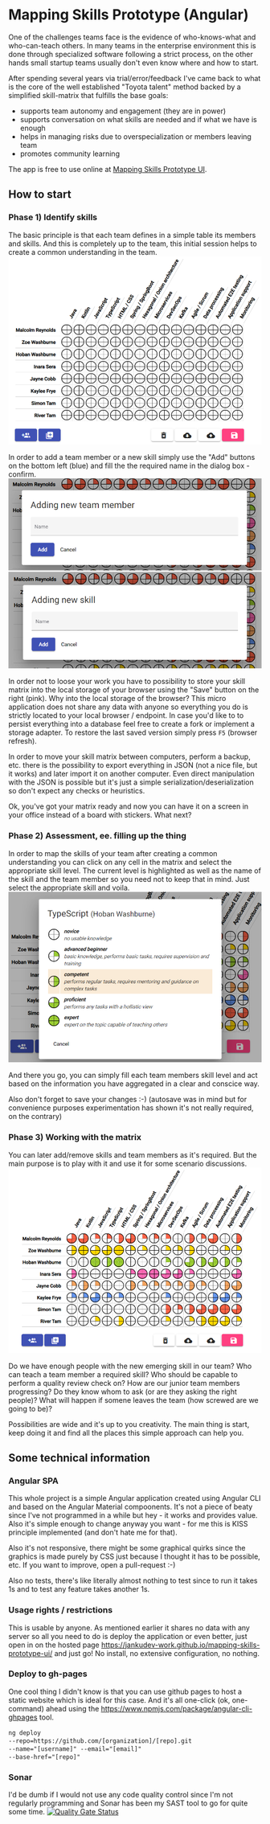 # Mapping Skills Prototype (Angular)

One of the challenges teams face is the evidence of who-knows-what and who-can-teach others.
In many teams in the enterprise environment this is done through specialized software following a strict
process, on the other hands small startup teams usually don't even know where and how to start.

After spending several years via trial/error/feedback I've came back to what is the core of the well
established "Toyota talent" method backed by a simplified skill-matrix that fulfills the base goals:
- supports team autonomy and engagement (they are in power)
- supports conversation on what skills are needed and if what we have is enough
- helps in managing risks due to overspecialization or members leaving team
- promotes community learning

The app is free to use online at [Mapping Skills Prototype UI](https://jankudev-work.github.io/mapping-skills-prototype-ui/).

## How to start
### Phase 1) Identify skills
The basic principle is that each team defines in a simple table its members and skills. And this is
completely up to the team, this initial session helps to create a common understanding in the team.
![alt Identify skills in skill matrix and define team](https://raw.githubusercontent.com/jankudev-work/mapping-skills-prototype-ui/24b3662347142c2ae54e8f792ab7b4cd979186ed/docs/empty-matrix-initial-mapping.png "Identify skills in skill matrix and define team")

In order to add a team member or a new skill simply use the "Add" buttons on the bottom left (blue) and fill the the required
name in the dialog box - confirm.
![alt Add new team member](https://raw.githubusercontent.com/jankudev-work/mapping-skills-prototype-ui/24b3662347142c2ae54e8f792ab7b4cd979186ed/docs/add-member.png "Add new team member")
![alt Add new skill](https://raw.githubusercontent.com/jankudev-work/mapping-skills-prototype-ui/24b3662347142c2ae54e8f792ab7b4cd979186ed/docs/add-skill.png "Add new skill")

In order not to loose your work you have to possibility to store your skill matrix into the local storage
of your browser using the "Save" button on the right (pink). Why into the local storage of the browser?
This micro application does not share any data with anyone so everything you do is strictly located to your local
browser / endpoint. In case you'd like to to persist everything into a database feel free to create a fork
or implement a storage adapter. To restore the last saved version simply press ```F5``` (browser refresh).

In order to move your skill matrix between computers, perform a backup, etc. there is the possibility to
export everything in JSON (not a nice file, but it works) and later import it on another computer. Even
direct manipulation with the JSON is possible but it's just a simple serialization/deserialization so
don't expect any checks or heuristics.

Ok, you've got your matrix ready and now you can have it on a screen in your office instead of a board with
stickers. What next?

### Phase 2) Assessment, ee. filling up the thing
In order to map the skills of your team after creating a common understanding you can click on any
cell in the matrix and select the appropriate skill level. The current level is highlighted as well as
the name of the skill and the team member so you need not to keep that in mind. Just select the appropriate
skill and voila.
![alt Assess the right skill level](https://raw.githubusercontent.com/jankudev-work/mapping-skills-prototype-ui/24b3662347142c2ae54e8f792ab7b4cd979186ed/docs/change-skill-level.png "Assess the right skill level")

And there you go, you can simply fill each team members skill level and act based on the information you have
aggregated in a clear and conscice way.

Also don't forget to save your changes :-) (autosave was in mind but for convenience purposes experimentation
has shown it's not really required, on the contrary)

### Phase 3) Working with the matrix
You can later add/remove skills and team members as it's required. But the main purpose is to play with it and
use it for some scenario discussions.
![alt Working with skill matrix](https://raw.githubusercontent.com/jankudev-work/mapping-skills-prototype-ui/24b3662347142c2ae54e8f792ab7b4cd979186ed/docs/main-skill-matrix-example.png "Working with skill matrix")

Do we have enough people with the new emerging skill in our team?
Who can teach a team member a required skill?
Who should be capable to perform a quality review check on?
How are our junior team members progressing? Do they know whom to ask (or are they asking the right people)?
What will happen if somene leaves the team (how screwed are we going to be)?

Possibilities are wide and it's up to you creativity. The main thing is start, keep doing it and find all
the places this simple approach can help you.

## Some technical information
### Angular SPA
This whole project is a simple Angular application created using Angular CLI and based on the Angular Material
compoonents. It's not a piece of beaty since I've not programmed in a while but hey - it works and provides value.
Also it's simple enough to change anyway you want - for me this is KISS principle implemented (and don't hate me for that).

Also it's not responsive, there might be some graphical quirks since the graphics is made purely by CSS just
because I thought it has to be possible, etc. If you want to improve, open a pull-request :-)

Also no tests, there's like literally almost nothing to test since to run it takes 1s and to test any
feature takes another 1s.

### Usage rights / restrictions
This is usable by anyone. As mentioned earlier it shares no data with any server so all you need to do is deploy
the application or even better, just open in on the hosted page https://jankudev-work.github.io/mapping-skills-prototype-ui/
and just go! No install, no extensive configuration, no nothing.

### Deploy to gh-pages
One cool thing I didn't know is that you can use github pages to host a static website which is ideal
for this case. And it's all one-click (ok, one-command) ahead using the https://www.npmjs.com/package/angular-cli-ghpages tool.

```
ng deploy
--repo=https://github.com/[organization]/[repo].git
--name="[username]" --email="[email]"
--base-href="[repo]"
```

###  Sonar
I'd be dumb if I would not use any code quality control since I'm not regularly programming and Sonar has been
my SAST tool to go for quite some time.
[![Quality Gate Status](https://sonarcloud.io/api/project_badges/measure?project=jankudev-work_mapping-skills-prototype-ui&metric=alert_status)](https://sonarcloud.io/dashboard?id=jankudev-work_mapping-skills-prototype-ui)
